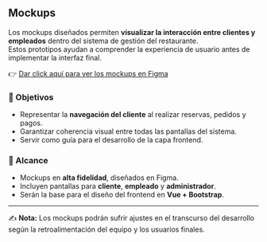 ## Mockups  

Los mockups diseñados permiten **visualizar la interacción entre clientes y empleados** dentro del sistema de gestión del restaurante.  
Estos prototipos ayudan a comprender la experiencia de usuario antes de implementar la interfaz final.  

👉 [Dar click aquí para ver los mockups en Figma](https://www.figma.com/design/IQPDGfwnokc7wHWxzrDgTb/Restaurante_SmashOrder?node-id=5-268&t=KvE2EGwpA9Y5mqFd-1)

### 🎯 Objetivos
- Representar la **navegación del cliente** al realizar reservas, pedidos y pagos.
- Garantizar coherencia visual entre todas las pantallas del sistema.
- Servir como guía para el desarrollo de la capa frontend.

### 📌 Alcance
- Mockups en **alta fidelidad**, diseñados en Figma.  
- Incluyen pantallas para **cliente**, **empleado** y **administrador**.  
- Serán la base para el diseño del frontend en **Vue + Bootstrap**.  

---

✍️ **Nota:** Los mockups podrán sufrir ajustes en el transcurso del desarrollo según la retroalimentación del equipo y los usuarios finales.
